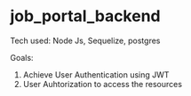 # job_portal_backend

Tech used: Node Js, Sequelize, postgres 

Goals: 
1. Achieve User Authentication using JWT
2. User Auhtorization to access the resources
